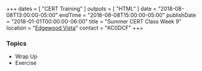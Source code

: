 +++
dates = [ "CERT Training" ]
outputs = [ "HTML" ]
date = "2018-08-08T13:00:00-05:00"
endTime = "2018-08-08T15:00:00-05:00"
publishDate = "2018-01-01T00:00:00-06:00"
title = "Summer CERT Class Week 9"
location = "[Edgewood Vista](https://maps.google.com/?daddr=Edgewood+Vista,+4420+37th+Ave+S,+Fargo,+ND+58104)"
contact = "KC0DCF"
+++
### Topics

* Wrap Up
* Exercise

